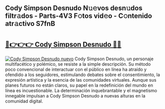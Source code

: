 ## Cody Simpson Desnudo N𝚞𝚎vos desn𝚞dos filtr𝚊dos - Parts-4V3 F𝚘tos vid𝚎o - C𝚘ntenido atr𝚊ctivo S7fnB

# <h2><a href="http://mb9vhn.tromn.icu/?c=Cody+Simpson+Desnudo">🔗👉👉👉 Cody Simpson Desnudo 🔗🔗</a></h2>

[![Cody Simpson Desnudo nuevo](https://i.imgur.com/pEAQMta.gif)](http://mb9vhn.tromn.icu/?c=Cody+Simpson+Desnudo)
Cody Simpson Desnudo, un personaje multifacético y polémico, se resiste a la simple descripción. Su método poco convencional de interactuar con el público en línea ha atraído y ofendido a los seguidores, estimulando debates sobre el consentimiento, la expresión artística y la esencia de las comunidades virtuales. Aunque sus planes futuros no están claros, su papel en la redefinición del mundo en línea es incuestionable. La determinación inquebrantable y el magnetismo innegable impulsan a Cody Simpson Desnudo a nuevas alturas en la comunidad digital.
